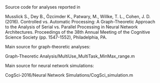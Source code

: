 Source code for analyses reported in 

Musslick S., Dey B., Özcimder K., Patwary, M., Willke, T. L., Cohen, J. D. (2016). Controlled vs. Automatic Processing: A Graph-Theoretic Approach to the Analysis of Serial vs. Parallel Processing in Neural Network Architectures. Proceedings of the 38th Annual Meeting of the Cognitive Science Society (pp. 1547-1552), Philadelphia, PA.

Main source for graph-theoretic analyses:

Graph-Theoretic Analysis/MultiUse_MultiTask_MinMax_range.m


Main source for neural network simulations:<br>

CogSci-2016/Neural Network Simulations/CogSci_simulation.m
